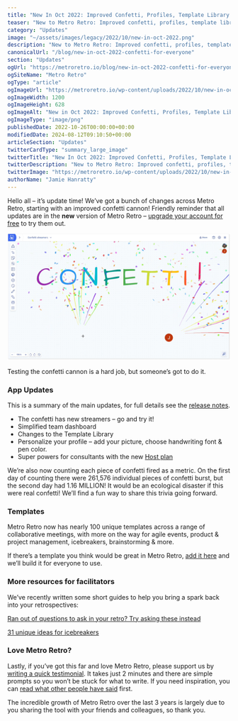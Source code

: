 ```yaml
---
title: "New In Oct 2022: Improved Confetti, Profiles, Template Library & More!"
teaser: "New to Metro Retro: Improved confetti, profiles, template library & more!"
category: "Updates"
image: "~/assets/images/legacy/2022/10/new-in-oct-2022.png"
description: "New to Metro Retro: Improved confetti, profiles, template library & more!"
canonicalUrl: "/blog/new-in-oct-2022-confetti-for-everyone"
section: "Updates"
ogUrl: "https://metroretro.io/blog/new-in-oct-2022-confetti-for-everyone"
ogSiteName: "Metro Retro"
ogType: "article"
ogImageUrl: "https://metroretro.io/wp-content/uploads/2022/10/new-in-oct-2022.png"
ogImageWidth: 1200
ogImageHeight: 628
ogImageAlt: "New in Oct 2022: Improved Confetti, Profiles, Template Library & More!"
ogImageType: "image/png"
publishedDate: 2022-10-26T00:00:00+00:00
modifiedDate: 2024-08-12T09:10:50+00:00
articleSection: "Updates"
twitterCardType: "summary_large_image"
twitterTitle: "New In Oct 2022: Improved Confetti, Profiles, Template Library & More! | Metro Retro"
twitterDescription: "New to Metro Retro: Improved confetti, profiles, template library & more!"
twitterImage: "https://metroretro.io/wp-content/uploads/2022/10/new-in-oct-2022.png"
authorName: "Jamie Hanratty"
---
```


Hello all – it’s update time! We’ve got a bunch of changes across Metro Retro, starting with an improved confetti cannon! Friendly reminder that all updates are in the **new** version of Metro Retro – [upgrade your account for free](/setup) to try them out.

![](../../assets/images/legacy/2023/05/63593f6ff63b890a580c0d6d_Confetti-cover-image-1.png)

Testing the confetti cannon is a hard job, but someone’s got to do it.

### App Updates

This is a summary of the main updates, for full details see the [release notes](https://updates.metroretro.wpsc.dev/confetti-2.0-a-burst-of-updates-40NXO0).

- The confetti has new streamers – go and try it!
- Simplified team dashboard
- Changes to the Template Library
- Personalize your profile – add your picture, choose handwriting font & pen color.
- Super powers for consultants with the new [Host plan](/pricing)

We’re also now counting each piece of confetti fired as a metric. On the first day of counting there were 261,576 individual pieces of confetti burst, but the second day had 1.16 MILLION! It would be an ecological disaster if this were real confetti! We’ll find a fun way to share this trivia going forward.

### Templates

Metro Retro now has nearly 100 unique templates across a range of collaborative meetings, with more on the way for agile events, product & project management, icebreakers, brainstorming & more.

If there’s a template you think would be great in Metro Retro, [add it here](https://docs.google.com/forms/d/e/1FAIpQLScJxBLmhd_TDbBAIluMJyDeE2Nih7OVnnbgff_E3aCSrrLcmA/viewform) and we’ll build it for everyone to use.

### More resources for facilitators

We’ve recently written some short guides to help you bring a spark back into your retrospectives:

‍[Ran out of questions to ask in your retro? Try asking these instead](/blog/using-questions-to-rescue-a-stale-retrospective)[‍](/blog/unique-ideas-for-great-icebreakers)‍

‍[31 unique ideas for icebreakers](/blog/unique-ideas-for-great-icebreakers)

### Love Metro Retro?

Lastly, if you’ve got this far and love Metro Retro, please support us by [writing a quick testimonial](https://testimonial.to/metro-retro/all). It takes just 2 minutes and there are simple prompts so you won’t be stuck for what to write. If you need inspiration, you can [read what other people have said](https://testimonial.to/metro-retro/all) first.

The incredible growth of Metro Retro over the last 3 years is largely due to you sharing the tool with your friends and colleagues, so thank you.
